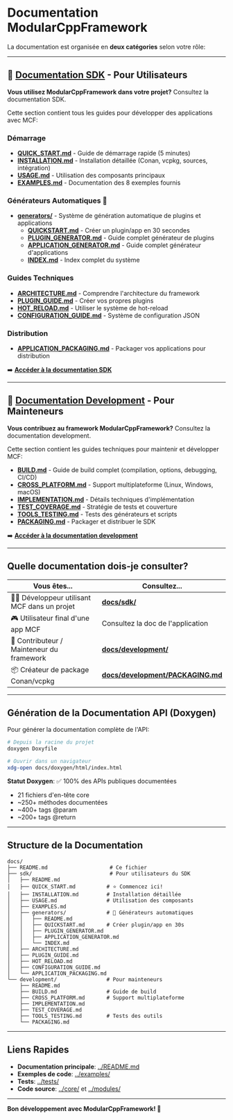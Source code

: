# Documentation ModularCppFramework

La documentation est organisée en **deux catégories** selon votre rôle:

---

## 📘 [Documentation SDK](sdk/) - Pour Utilisateurs

**Vous utilisez ModularCppFramework dans votre projet?** Consultez la documentation SDK.

Cette section contient tous les guides pour développer des applications avec MCF:

### Démarrage
- [**QUICK_START.md**](sdk/QUICK_START.md) - Guide de démarrage rapide (5 minutes)
- [**INSTALLATION.md**](sdk/INSTALLATION.md) - Installation détaillée (Conan, vcpkg, sources, intégration)
- [**USAGE.md**](sdk/USAGE.md) - Utilisation des composants principaux
- [**EXAMPLES.md**](sdk/EXAMPLES.md) - Documentation des 8 exemples fournis

### Générateurs Automatiques 🚀
- [**generators/**](sdk/generators/) - Système de génération automatique de plugins et applications
  - [**QUICKSTART.md**](sdk/generators/QUICKSTART.md) - Créer un plugin/app en 30 secondes
  - [**PLUGIN_GENERATOR.md**](sdk/generators/PLUGIN_GENERATOR.md) - Guide complet générateur de plugins
  - [**APPLICATION_GENERATOR.md**](sdk/generators/APPLICATION_GENERATOR.md) - Guide complet générateur d'applications
  - [**INDEX.md**](sdk/generators/INDEX.md) - Index complet du système

### Guides Techniques
- [**ARCHITECTURE.md**](sdk/ARCHITECTURE.md) - Comprendre l'architecture du framework
- [**PLUGIN_GUIDE.md**](sdk/PLUGIN_GUIDE.md) - Créer vos propres plugins
- [**HOT_RELOAD.md**](sdk/HOT_RELOAD.md) - Utiliser le système de hot-reload
- [**CONFIGURATION_GUIDE.md**](sdk/CONFIGURATION_GUIDE.md) - Système de configuration JSON

### Distribution
- [**APPLICATION_PACKAGING.md**](sdk/APPLICATION_PACKAGING.md) - Packager vos applications pour distribution

➡️ **[Accéder à la documentation SDK](sdk/)**

---

## 🔧 [Documentation Development](development/) - Pour Mainteneurs

**Vous contribuez au framework ModularCppFramework?** Consultez la documentation development.

Cette section contient les guides techniques pour maintenir et développer MCF:

- [**BUILD.md**](development/BUILD.md) - Guide de build complet (compilation, options, debugging, CI/CD)
- [**CROSS_PLATFORM.md**](development/CROSS_PLATFORM.md) - Support multiplateforme (Linux, Windows, macOS)
- [**IMPLEMENTATION.md**](development/IMPLEMENTATION.md) - Détails techniques d'implémentation
- [**TEST_COVERAGE.md**](development/TEST_COVERAGE.md) - Stratégie de tests et couverture
- [**TOOLS_TESTING.md**](development/TOOLS_TESTING.md) - Tests des générateurs et scripts
- [**PACKAGING.md**](development/PACKAGING.md) - Packager et distribuer le SDK

➡️ **[Accéder à la documentation development](development/)**

---

## Quelle documentation dois-je consulter?

| Vous êtes... | Consultez... |
|--------------|--------------|
| 👨‍💻 Développeur utilisant MCF dans un projet | [**docs/sdk/**](sdk/) |
| 🎮 Utilisateur final d'une app MCF | Consultez la doc de l'application |
| 🔧 Contributeur / Mainteneur du framework | [**docs/development/**](development/) |
| 📦 Créateur de package Conan/vcpkg | [**docs/development/PACKAGING.md**](development/PACKAGING.md) |

---

## Génération de la Documentation API (Doxygen)

Pour générer la documentation complète de l'API:

```bash
# Depuis la racine du projet
doxygen Doxyfile

# Ouvrir dans un navigateur
xdg-open docs/doxygen/html/index.html
```

**Statut Doxygen**: ✅ 100% des APIs publiques documentées
- 21 fichiers d'en-tête core
- ~250+ méthodes documentées
- ~400+ tags @param
- ~200+ tags @return

---

## Structure de la Documentation

```
docs/
├── README.md                    # Ce fichier
├── sdk/                         # Pour utilisateurs du SDK
│   ├── README.md
│   ├── QUICK_START.md          # ⭐ Commencez ici!
│   ├── INSTALLATION.md         # Installation détaillée
│   ├── USAGE.md                # Utilisation des composants
│   ├── EXAMPLES.md
│   ├── generators/             # 🚀 Générateurs automatiques
│   │   ├── README.md
│   │   ├── QUICKSTART.md       # Créer plugin/app en 30s
│   │   ├── PLUGIN_GENERATOR.md
│   │   ├── APPLICATION_GENERATOR.md
│   │   └── INDEX.md
│   ├── ARCHITECTURE.md
│   ├── PLUGIN_GUIDE.md
│   ├── HOT_RELOAD.md
│   ├── CONFIGURATION_GUIDE.md
│   └── APPLICATION_PACKAGING.md
└── development/                # Pour mainteneurs
    ├── README.md
    ├── BUILD.md                # Guide de build
    ├── CROSS_PLATFORM.md       # Support multiplateforme
    ├── IMPLEMENTATION.md
    ├── TEST_COVERAGE.md
    ├── TOOLS_TESTING.md        # Tests des outils
    └── PACKAGING.md
```

---

## Liens Rapides

- **Documentation principale**: [../README.md](../README.md)
- **Exemples de code**: [../examples/](../examples/)
- **Tests**: [../tests/](../tests/)
- **Code source**: [../core/](../core/) et [../modules/](../modules/)

---

**Bon développement avec ModularCppFramework! 🚀**
